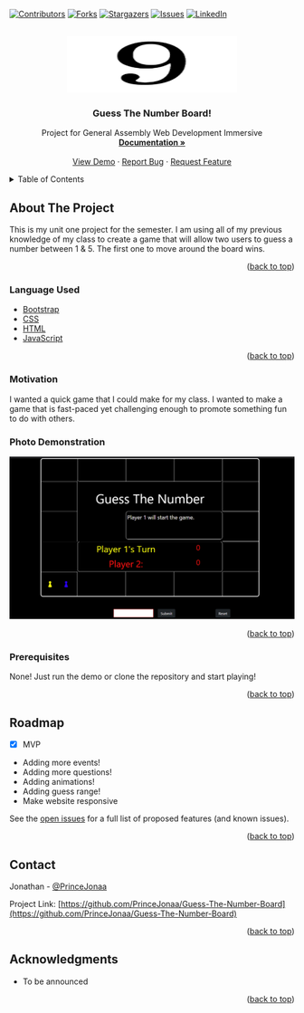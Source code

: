 <div id="top"></div>

[![Contributors][contributors-shield]][contributors-url]
[![Forks][forks-shield]][forks-url]
[![Stargazers][stars-shield]][stars-url]
[![Issues][issues-shield]][issues-url]
[![LinkedIn][linkedin-shield]][linkedin-url]

<!-- PROJECT LOGO -->
<br />
<div align="center">
  <a href="https://github.com/PrinceJonaa/Guess-The-Number-Board">
    <img src="src/images/apple-touch-icon.png" alt="Logo" width="300" height="100">
  </a>

<h3 align="center">Guess The Number Board!</h3>

  <p align="center">
    Project for General Assembly Web Development Immersive
    <br />
    <a href="https://github.com/PrinceJonaa/Guess-The-Number-Board"><strong>Documentation »</strong></a>
    <br />
    <br />
    <a href="https://guess-the-number-board-demo-2.surge.sh">View Demo</a>
    ·
    <a href="https://github.com/PrinceJonaa/Guess-The-Number-Board/issues">Report Bug</a>
    ·
    <a href="https://github.com/PrinceJonaa/Guess-The-Number-Board/issues">Request Feature</a>
  </p>
</div>

<!-- TABLE OF CONTENTS -->
<details>
  <summary>Table of Contents</summary>
  <ol>
    <li>
      <a href="#about-the-project">About The Project</a>
      <ul>
        <li><a href="#Language-Used">Languages Used</a></li>
      </ul>
    </li>
    <li>
      <a href="#Projects">Motivation</a>
      <ul>
        <li><a href="#prerequisites">Prerequisites</a></li>
      </ul>
    </li>
    <li><a href="#roadmap">Roadmap</a></li>
    <li><a href="#contact">Contact</a></li>
    <li><a href="#acknowledgments">Acknowledgments</a></li>
  </ol>
</details>

<!-- ABOUT THE PROJECT -->
## About The Project

This is my unit one project for the semester. I am using all of my previous knowledge of my class to create a game that will allow two  users to guess a number between 1 & 5. The first one to move around the board wins.

<p align="right">(<a href="#top">back to top</a>)</p>

### Language Used

* [Bootstrap](https://getbootstrap.com)
* [CSS](https://www.w3.org/TR/CSS/#css)
* [HTML](https://html.spec.whatwg.org)
* [JavaScript](https://www.ecma-international.org/publications-and-standards/standards/ecma-262/)

<p align="right">(<a href="#top">back to top</a>)</p>

<!-- Movivation -->
### Motivation

I wanted a quick game that I could make for my class. I wanted to make a game that is fast-paced yet challenging enough to promote something fun to do with others.


### Photo Demonstration

<img src="/src/images/demo.png">

<p align="right">(<a href="#top">back to top</a>)</p>

### Prerequisites

None! Just run the demo or clone the repository and start playing!

<p align="right">(<a href="#top">back to top</a>)</p>


<!-- ROADMAP -->
## Roadmap

* [x] MVP
* Adding more events!
* Adding more questions!
* Adding animations!
* Adding guess range!
* Make website responsive

See the [open issues](https://github.com/PrinceJonaa/Guess-The-Number-Board/issues) for a full list of proposed features (and known issues).

<p align="right">(<a href="#top">back to top</a>)</p>


<!-- CONTACT -->
## Contact

Jonathan - [@PrinceJonaa](https://twitter.com/PrinceJonaa)

Project Link: [https://github.com/PrinceJonaa/Guess-The-Number-Board](https://github.com/PrinceJonaa/Guess-The-Number-Board)

<p align="right">(<a href="#top">back to top</a>)</p>

<!-- ACKNOWLEDGMENTS -->
## Acknowledgments

* To be announced

<p align="right">(<a href="#top">back to top</a>)</p>

<!-- MARKDOWN LINKS & IMAGES -->
<!-- https://www.markdownguide.org/basic-syntax/#reference-style-links -->
[contributors-shield]: https://img.shields.io/github/contributors/princejonaa/Beginner-Projects.svg?style=for-the-badge
[contributors-url]: https://github.com/PrinceJonaa/Guess-The-Number-Board/graphs/contributors
[forks-shield]: https://img.shields.io/github/forks/princejonaa/Beginner-Projects.svg?style=for-the-badge
[forks-url]: https://github.com/PrinceJonaa/Guess-The-Number-Board/network/members
[stars-shield]: https://img.shields.io/github/stars/princejonaa/Beginner-Projects.svg?style=for-the-badge
[stars-url]: https://github.com/PrinceJonaa/Guess-The-Number-Board/stargazers
[issues-shield]: https://img.shields.io/github/issues/princejonaa/Beginner-Projects.svg?style=for-the-badge
[issues-url]: https://github.com/PrinceJonaa/Guess-The-Number-Board/issues
[license-shield]: https://img.shields.io/github/license/princejonaa/Beginner-Projects.svg?style=for-the-badge
[license-url]: https://github.com/PrinceJonaa/Guess-The-Number-Board/blob/master/LICENSE.txt
[linkedin-shield]: https://img.shields.io/badge/-LinkedIn-black.svg?style=for-the-badge&logo=linkedin&colorB=555
[linkedin-url]: https://linkedin.com/in/jonathan-bonner-professional
[product-screenshot]: images/screenshot.png
